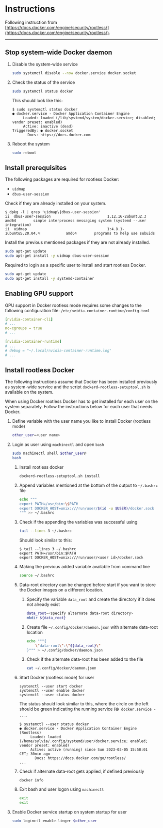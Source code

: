 # Instructions

Following instruction from [https://docs.docker.com/engine/security/rootless/](https://docs.docker.com/engine/security/rootless/).

---

## Stop system-wide Docker daemon

1. Disable the system-wide service

    ```bash
    sudo systemctl disable --now docker.service docker.socket
    ```

1. Check the status of the service

    ```bash
    sudo systemctl status docker
    ```

    This should look like this:

    ```shell
    $ sudo systemctl status docker
    ● docker.service - Docker Application Container Engine
         Loaded: loaded (/lib/systemd/system/docker.service; disabled; vendor preset: enabled)
         Active: inactive (dead)
    TriggeredBy: ● docker.socket
           Docs: https://docs.docker.com
    ```

1. Reboot the system

    ```bash
    sudo reboot
    ```

## Install prerequisites

The following packages are required for rootless Docker:

- `uidmap`
- `dbus-user-session`

Check if they are already installed on your system.

```shell
$ dpkg -l | grep 'uidmap\|dbus-user-session'
ii  dbus-user-session                          1.12.16-2ubuntu2.3                  amd64        simple interprocess messaging system (systemd --user integration)
ii  uidmap                                     1:4.8.1-1ubuntu5.20.04.4            amd64        programs to help use subuids
```

Install the previous mentioned packages if they are not already installed.

```bash
sudo apt-get update
sudo apt-get install -y uidmap dbus-user-session 
```

Required to login as a specific user to install and start rootless Docker.

```bash
sudo apt-get update
sudo apt-get install -y systemd-container
```

## Enabling GPU support

GPU support in Docker rootless mode requires some changes to the following configuration file: `/etc/nvidia-container-runtime/config.toml`

```yml
[nvidia-container-cli]
# ...
no-cgroups = true
# ...

[nvidia-container-runtime]
# ...
# debug = "~/.local/nvidia-container-runtime.log"
# ...
```

## Install rootless Docker

The following instructions assume that Docker has been installed previously as system-wide service and the script `dockerd-rootless-setuptool.sh` is available on the system.

When using Docker rootless Docker has to get installed for each user on the system separately. Follow the instructions below for each user that needs Docker.

1. Define variable with the user name you like to install Docker (rootless mode)

    ```bash
    other_user=<user name>
    ```

1. Login as user using `machinectl` and open `bash`

    ```bash
    sudo machinectl shell $other_user@
    bash
    ```

    1. Install rootless docker
    
        ```bash
        dockerd-rootless-setuptool.sh install
        ```

    1. Append variables mentioned at the bottom of the output to `~/.bashrc` file
    
        ```bash
        echo """
        export PATH=/usr/bin:\$PATH
        export DOCKER_HOST=unix:///run/user/$(id -u $USER)/docker.sock
        """ >> ~/.bashrc
        ```

    1. Check if the appending the variables was successful using
    
        ```bash
        tail --lines 3 ~/.bashrc
        ```
    
        Should look similar to this:
    
        ```shell
        $ tail --lines 3 ~/.bashrc
        export PATH=/usr/bin:$PATH
        export DOCKER_HOST=unix:///run/user/<user id>/docker.sock
        ```

    1. Making the previous added variable available from command line
    
        ```bash
        source ~/.bashrc
        ```

    1. Data-root directory can be changed before start if you want to store the Docker images on a different location.
    
        1. Specify the variable `data_root` and create the directory if it does not already exist
    
            ```bash
            data_root=<specify alternate data-root directory>
            mkdir ${data_root}
            ```
    
        1. Create file `~/.config/docker/daemon.json` with alternate data-root location
    
            ```bash
            echo """{
                \"data-root\":\"${data_root}\"
            }""" > ~/.config/docker/daemon.json
            ```
    
        1. Check if the alternate data-root has been added to the file
    
            ```bash
            cat ~/.config/docker/daemon.json
            ```

    1. Start Docker (rootless mode) for user
    
        ```shell
        systemctl --user start docker
        systemctl --user enable docker
        systemctl --user status docker
        ```

        The status should look similar to this, where the circle on the left should be green indicating the running service (`🟢 docker.service - ...`.
    
        ```shell
        $ systemctl --user status docker
        ● docker.service - Docker Application Container Engine (Rootless)
             Loaded: loaded (/home/sylvia/.config/systemd/user/docker.service; enabled; vendor preset: enabled)
             Active: active (running) since Sun 2023-03-05 15:50:01 CET; 30min ago
               Docs: https://docs.docker.com/go/rootless/
        ...
        ```

    1. Check if alternate data-root gets applied, if defined previously
    
        ```shell
        docker info
        ```

    1. Exit bash and user logon using `machinectl`
    
        ```bash
        exit
        exit
        ```

1. Enable Docker service startup on system startup for user

    ```bash
    sudo loginctl enable-linger $other_user
    ```
